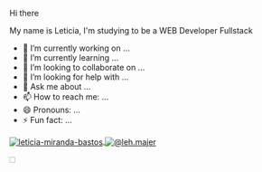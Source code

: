 Hi there 

My name is Leticia, I'm studying to be a WEB Developer Fullstack
- 🔭 I’m currently working on ...
- 🌱 I’m currently learning ...
- 👯 I’m looking to collaborate on ...
- 🤔 I’m looking for help with ...
- 💬 Ask me about ...
- 📫 How to reach me: ...
- 😄 Pronouns: ...
- ⚡ Fun fact: ...


<a href="https://linkedin.com/in/leticia-miranda-bastos" target="blank"><img align="center" src="https://img.shields.io/badge/LinkedIn-0077B5?style=for-the-badge&logo=linkedin&logoColor=white" alt="leticia-miranda-bastos"/> 
  <a href="https://www.instagram.com/leh.majer" target="blank"><img align="center" src="https://img.shields.io/badge/Instagram-E4405F?style=for-the-badge&logo=instagram&logoColor=white" alt="@leh.majer"/></a> 
<div>
    <img height="10cm" width="10cm" scr="https://img.shields.io/badge/JavaScript-F7DF1E?style=for-the-badge&logo=javascript&logoColor=black"/>
    <img height="10cm" scr="https://img.shields.io/badge/HTML5-E34F26?style=for-the-badge&logo=html5&logoColor=white"/>
    <img height="10cm" scr="https://img.shields.io/badge/CSS3-1572B6?style=for-the-badge&logo=css3&logoColor=white"/>
    <img height="10cm" scr="https://img.shields.io/badge/Java-ED8B00?style=for-the-badge&logo=openjdk&logoColor=white"/>
</div>
